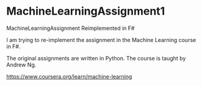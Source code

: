 # MachineLearningAssignment1
MachineLearningAssignment Reimplemented in F#

I am trying to re-implement the assignment in the Machine Learning course in F#.

The original assignments are written in Python. The course is taught by Andrew Ng.

https://www.coursera.org/learn/machine-learning
